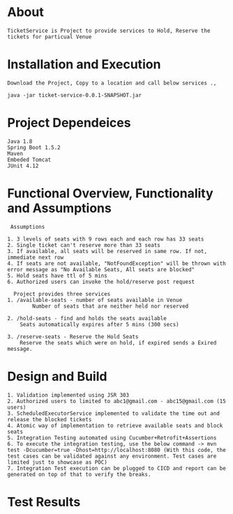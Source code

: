 # About
	TicketService is Project to provide services to Hold, Reserve the tickets for particual Venue

# Installation and Execution
	Download the Project, Copy to a location and call below services ., 

	java -jar ticket-service-0.0.1-SNAPSHOT.jar

# Project Dependeices

	Java 1.8
	Spring Boot 1.5.2
	Maven
	Embeded Tomcat
	JUnit 4.12

# Functional Overview, Functionality and Assumptions

     Assumptions 
	
	1. 3 levels of seats with 9 rows each and each row has 33 seats
	2. Single ticket can't reserve more than 33 seats
	3. If available, all seats will be reserved in same row. If not, immediate next row
	4. If seats are not available, "NotFoundException" will be thrown with error message as "No Available Seats, All seats are blocked"
	5. Hold seats have ttl of 5 mins
    6. Authorized users can invoke the hold/reserve post request

      Project provides three services
	1. /available-seats - number of seats available in Venue 
			Number of seats that are neither held nor reserved

	2. /hold-seats - find and holds the seats available
		Seats automatically expires after 5 mins (300 secs)

	3. /reserve-seats - Reserve the Hold Seats
		Reserve the seats which were on hold, if expired sends a Exired message.

# Design and Build 

    1. Validation implemented using JSR 303
    2. Authorized users to limited to abc1@gmail.com - abc15@gmail.com (15 users)
    3. ScheduledExecutorService implemented to validate the time out and release the blocked tickets
    4. Atomic way of implementation to retrieve available seats and block seats
    5. Integration Testing automated using Cucumber+Retrofit+Assertions
    6. To execute the integration testing, use the below command -> mvn test -Dcucumber=true -Dhost=http://localhost:8080 (With this code, the test cases can be validated against any environment. Test cases are limited just to showcase as POC)
    7. Integration Test execution can be plugged to CICD and report can be generated on top of that to verify the breaks.

# Test Results 


